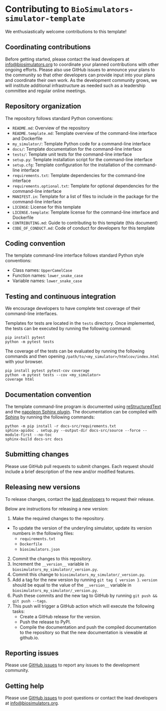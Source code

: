 # Contributing to `BioSimulators-simulator-template`

We enthusiastically welcome contributions to this template!

## Coordinating contributions

Before getting started, please contact the lead developers at [info@biosimulators.org](mailto:info@biosimulators.org) to coordinate your planned contributions with other ongoing efforts. Please also use GitHub issues to announce your plans to the community so that other developers can provide input into your plans and coordinate their own work. As the development community grows, we will institute additional infrastructure as needed such as a leadership committee and regular online meetings.

## Repository organization

The repository follows standard Python conventions:

* `README.md`: Overview of the repository
* `README.template.md`: Template overview of the command-line interface and Dockerfile
* `my_simulator/`: Template Python code for a command-line interface
* `docs/`: Template documentation for the command-line interface
* `tests/`: Template unit tests for the command-line interface
* `setup.py`: Template installation script for the command-line interface
* `setup.cfg`: Template configuration for the installation of the command-line interface
* `requirements.txt`: Template dependencies for the command-line interface
* `requirements.optional.txt`: Template for optional dependencies for the command-line interface
* `MANIFEST.in`: Template for a list of files to include in the package for the command-line interface
* `LICENSE`: License for this template
* `LICENSE.template`: Template license for the command-line interface and Dockerfile
* `CONTRIBUTING.md`: Guide to contributing to this template (this document)
* `CODE_OF_CONDUCT.md`: Code of conduct for developers for this template

## Coding convention

The template command-line interface follows standard Python style conventions:

* Class names: `UpperCamelCase`
* Function names: `lower_snake_case`
* Variable names: `lower_snake_case`

## Testing and continuous integration

We encourage developers to have complete test coverage of their command-line interfaces.

Templates for tests are located in the `tests`  directory. Once implemented, the tests can be executed by running the following command:
```
pip install pytest
python -m pytest tests
```

The coverage of the tests can be evaluated by running the following commands and then opening `/path/to/<my_simulator>/htmlcov/index.html` with your browser.
```
pip install pytest pytest-cov coverage
python -m pytest tests --cov <my_simulator>
coverage html
```

## Documentation convention

The template command-line program is documented using [reStructuredText](https://www.sphinx-doc.org/en/master/usage/restructuredtext/index.html) and the [napoleon Sphinx plugin](https://www.sphinx-doc.org/en/master/usage/extensions/napoleon.html). The documentation can be compiled with [Sphinx](https://www.sphinx-doc.org/) by running the following commands:

```
python -m pip install -r docs-src/requirements.txt
sphinx-apidoc . setup.py --output-dir docs-src/source --force --module-first --no-toc
sphinx-build docs-src docs
```

## Submitting changes

Please use GitHub pull requests to submit changes. Each request should include a brief description of the new and/or modified features.

## Releasing new versions

To release changes, contact the [lead developers](mailto:info@biosimulators.org) to request their release.

Below are instructions for releasing a new version:

1. Make the required changes to the repository.
  * To update the version of the underyling simulator, update its version numbers in the following files:
    * `requirements.txt`
    * `Dockerfile`
    * `biosimulators.json`
2. Commit the changes to this repository.
3. Increment the `__version__` variable in `biosimulators_my_simulator/_version.py`.
4. Commit this change to `biosimulators_my_simulator/_version.py`.
5. Add a tag for the new version by running `git tag { version }`. `version` should be equal to the value of the
   `__version__` variable in `biosimulators_my_simulator/_version.py`.
6. Push these commits and the new tag to GitHub by running `git push && git push --tags`.
7. This push will trigger a GitHub action which will execute the following tasks:
   * Create a GitHub release for the version.
   * Push the release to PyPI.
   * Compile the documentation and push the compiled documentation to the repository so that the new documentation is viewable at github.io.

## Reporting issues

Please use [GitHub issues](https://github.com/biosimulators/Biosimulators_simulator_template/issues) to report any issues to the development community.

## Getting help

Please use [GitHub issues](https://github.com/biosimulators/Biosimulators_simulator_template/issues) to post questions or contact the lead developers at [info@biosimulators.org](mailto:info@biosimulators.org).
